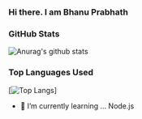 ### Hi there. I am Bhanu Prabhath


### GitHub Stats

![Anurag's github stats](https://github-readme-stats.vercel.app/api?username=anuraghazra&show_icons=true&theme=ayu-mirage)


### Top Languages Used
[![Top Langs](https://github-readme-stats.vercel.app/api/top-langs/?username=bhanu7410&layout=compact&theme=ayu-mirage)]
- 🌱 I’m currently learning ... Node.js
